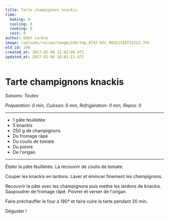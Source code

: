 ```yaml
---
title: Tarte champignons knackis 
time:
  baking: 0
  cooling: 0
  cooking: 0
  rest: 0
author: Odet Lorène
image: /uploads/recipe/image/246/tmp_9742-DSC_00321310723223.JPG
old_id: 246
created_at: 2017-02-08 12:03:05 UTC
updated_at: 2017-02-08 18:01:13 UTC
---
```


# Tarte champignons knackis 



*Saisons: Toutes*

*Préparation: 0 min, Cuisson: 0 min, Refrigération: 0 min, Repos: 0*

---

- 1 pâte feuilletée
- 5 knackis
- 250 g de champignons
- Du fromage râpé
- Du coulis de tomate
- Du poivre
- De l'origan

---

Étaler la pâte feuilletée. La recouvrir de coulis de tomate.

Couper les knackis en lardons. Laver et émincer finement les champignons.

Recouvrir la pâte avec les champignons puis mettre les lardons de knackis. Saupoudrer de fromage râpé. Poivrer et verser de l'origan.

Faire préchauffer le four à 180° et faire cuire la tarte pendant 20 min.

Déguster !
